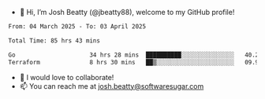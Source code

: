 - 👋 Hi, I’m Josh Beatty (@jbeatty88), welcome to my GitHub profile!

<!--START_SECTION:waka-->

```txt
From: 04 March 2025 - To: 03 April 2025

Total Time: 85 hrs 43 mins

Go                     34 hrs 28 mins  ██████████░░░░░░░░░░░░░░░   40.21 %
Terraform              8 hrs 30 mins   ██▒░░░░░░░░░░░░░░░░░░░░░░   09.93 %
```

<!--END_SECTION:waka-->

- 💞️ I would love to collaborate!
- 📫 You can reach me at josh.beatty@softwaresugar.com

<!---
jbeatty88/jbeatty88 is a ✨ special ✨ repository because its `README.md` (this file) appears on your GitHub profile.
You can click the Preview link to take a look at your changes.
--->
